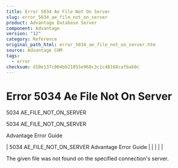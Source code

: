 ```yaml
---
title: Error 5034 Ae File Not On Server
slug: error_5034_ae_file_not_on_server
product: Advantage Database Server
component: Advantage
version: "12"
category: Reference
original_path_html: error_5034_ae_file_not_on_server.htm
source: Advantage CHM
tags:
  - error
checksum: d10e137c004bb21055e968c3c1c48168cafbab0c
---
```


# Error 5034 Ae File Not On Server

5034 AE\_FILE\_NOT\_ON\_SERVER

5034 AE\_FILE\_NOT\_ON\_SERVER

Advantage Error Guide

| 5034 AE\_FILE\_NOT\_ON\_SERVER  Advantage Error Guide |  |  |  |  |

The given file was not found on the specified connection's server.
